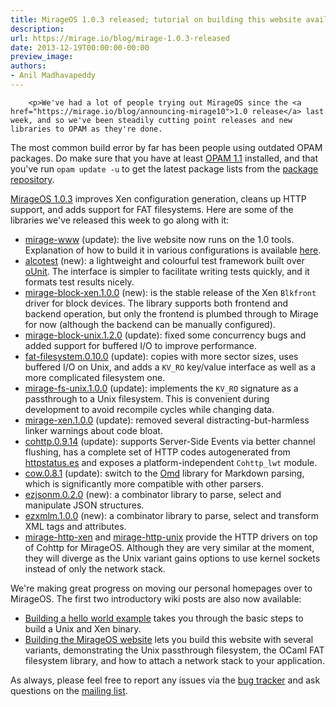 ```yaml
---
title: MirageOS 1.0.3 released; tutorial on building this website available
description:
url: https://mirage.io/blog/mirage-1.0.3-released
date: 2013-12-19T00:00:00-00:00
preview_image:
authors:
- Anil Madhavapeddy
---
```



        <p>We've had a lot of people trying out MirageOS since the <a href="https://mirage.io/blog/announcing-mirage10">1.0 release</a> last week, and so we've been steadily cutting point releases and new libraries to OPAM as they're done.
The most common build error by far has been people using outdated OPAM packages.  Do make sure that you have at least <a href="http://opam.ocaml.org/doc/Quick_Install.html">OPAM 1.1</a> installed, and that you've run <code>opam update -u</code> to get the latest package lists from the <a href="https://github.com/ocaml/opam-repository">package repository</a>.</p>
<p><a href="https://github.com/mirage/mirage/releases/tag/1.0.3">MirageOS 1.0.3</a> improves
Xen configuration generation, cleans up HTTP support, and adds support for FAT
filesystems.  Here are some of the libraries we've released this week to go along with it:</p>
<ul>
<li><a href="https://github.com/mirage/mirage-www">mirage-www</a> (update): the live website now runs on the 1.0 tools.  Explanation of how to build it in various configurations is available <a href="https://mirage.io/wiki/mirage-www">here</a>.
</li>
<li><a href="https://github.com/samoht/alcotest">alcotest</a> (new): a lightweight and colourful test framework built over <a href="http://ounit.forge.ocamlcore.org/">oUnit</a>.  The interface is simpler to facilitate writing tests quickly, and it formats test results nicely.
</li>
<li><a href="https://github.com/mirage/mirage-block-xen">mirage-block-xen.1.0.0</a> (new): is the stable release of the Xen <code>Blkfront</code> driver for block devices.  The library supports both frontend and backend operation, but only the frontend is plumbed through to Mirage for now (although the backend can be manually configured).
</li>
<li><a href="https://github.com/mirage/mirage-block-unix">mirage-block-unix.1.2.0</a> (update): fixed some concurrency bugs and added support for buffered I/O to improve performance.
</li>
<li><a href="https://github.com/mirage/ocaml-fat">fat-filesystem.0.10.0</a> (update): copies with more sector sizes, uses buffered I/O on Unix, and adds a <code>KV_RO</code> key/value interface as well as a more complicated filesystem one.
</li>
<li><a href="https://github.com/mirage/mirage-fs-unix">mirage-fs-unix.1.0.0</a> (update): implements the <code>KV_RO</code> signature as a passthrough to a Unix filesystem.  This is convenient during development to avoid recompile cycles while changing data.
</li>
<li><a href="https://github.com/mirage/mirage-platform">mirage-xen.1.0.0</a> (update): removed several distracting-but-harmless linker warnings about code bloat.
</li>
<li><a href="https://github.com/mirage/ocaml-cohttp">cohttp.0.9.14</a> (update): supports Server-Side Events via better channel flushing, has a complete set of HTTP codes autogenerated from <a href="https://github.com/citricsquid/httpstatus.es">httpstatus.es</a> and exposes a platform-independent <code>Cohttp_lwt</code> module.
</li>
<li><a href="https://github.com/mirage/ocaml-cow">cow.0.8.1</a> (update): switch to the <a href="https://github.com/pw374/omd">Omd</a> library for Markdown parsing, which is significantly more compatible with other parsers.
</li>
<li><a href="https://github.com/samoht/ezjsonm">ezjsonm.0.2.0</a> (new): a combinator library to parse, select and manipulate JSON structures.
</li>
<li><a href="https://github.com/avsm/ezxmlm">ezxmlm.1.0.0</a> (new): a combinator library to parse, select and transform XML tags and attributes.
</li>
<li><a href="https://github.com/mirage/mirage-http-xen">mirage-http-xen</a> and <a href="https://github.com/mirage/mirage-http-unix">mirage-http-unix</a> provide the HTTP drivers on top of Cohttp for MirageOS. Although they are very similar at the moment, they will diverge as the Unix variant gains options to use kernel sockets instead of only the network stack.
</li>
</ul>
<p>We're making great progress on moving our personal homepages over to MirageOS.  The first two introductory wiki posts are also now available:</p>
<ul>
<li><a href="https://mirage.io/wiki/hello-world">Building a hello world example</a> takes you through the basic steps to build a Unix and Xen binary.
</li>
<li><a href="https://mirage.io/wiki/mirage-www">Building the MirageOS website</a> lets you build this website with several variants, demonstrating the Unix passthrough filesystem, the OCaml FAT filesystem library, and how to attach a network stack to your application.
</li>
</ul>
<p>As always, please feel free to report any issues via the <a href="https://github.com/mirage/mirage/issues">bug tracker</a> and ask questions on the <a href="mailto:mirageos-devel@lists.xenproject.org">mailing list</a>.</p>

      
